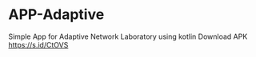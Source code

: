 # APP-Adaptive
Simple App for Adaptive Network Laboratory using kotlin
Download APK https://s.id/CtOVS
